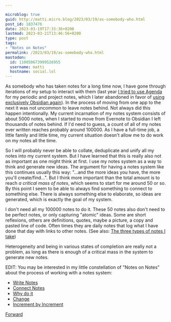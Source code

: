 ```yaml
---

microblog: true
guid: http://matti.micro.blog/2023/03/19/as-somebody-who.html
post_id: 1837476
date: 2023-03-19T17:33:36+0200
lastmod: 2023-03-21T13:46:56+0200
type: post
tags:
- "Notes on Notes"
permalink: /2023/03/19/as-somebody-who.html
mastodon:
  id: 110050673999526955
  username: matti
  hostname: social.lol
---
```

As somebody who has taken notes for a long time now, I have gone through iterations of my setup to interact with them (last year [I tried to use Agenda](https://blog.martin-haehnel.de/2022/08/22/good-apps-agenda.html) for my periodic and project notes, which I later abandoned in favor of [using exclusively Obsidian again](https://blog.martin-haehnel.de/2022/09/22/after-three-months.html)). In the process of moving from one app to the next it was not uncommon to leave notes behind. Not always did this happen intentionally. My current incarnation of my notes system consists of about 5000 notes, when I started to move from Evernote to Obsidian I left thousands of notes behind. If I'd need to guess, a count of all of my notes ever written reaches probably around 100000. As I have a full-time job, a little family and little time, my current situation doesn't allow me to do work on my notes all the time.

So I will probably never be able to collate, deduplicate and unify all my notes into my current system. But I have learned that this is really also not as important as one might think at first. I use my notes system as a way to think and generate new ideas. The argument for having a notes system like this continues usually this way: "…and the more ideas you have, the more you'll create/find…". But I think more important than the total amount is to reach _a critical mass of notes_, which seems to start for me around 50 or so. By this point I seem to be able to always find something to connect to something else. There is always something else to elaborate, so ideas are generated, which is exactly the goal of my system.

I don't need all my 100000 notes to do it. These 50 notes also don't need to be perfect notes, or only capturing "atomic" ideas. Some are short reflexions, others are definitions, quotes, maybe a picture, a copy and pasted line of code. Often times they are daily notes that log what I have done that day with links to other notes. (See also: [The three types of notes I take](https://blog.martin-haehnel.de/2022/07/18/the-three-types.html))

Heterogeneity and being in various states of completion are really not a problem, as long as there is enough of a critical mass in the system to generate new notes.

EDIT: You may be interested in my little constellation of "Notes on Notes" about the process of working with a notes system:

- [Write Notes](https://blog.martin-haehnel.de/2022/01/23/notes-on-notes.html)
- [Connect Notes](https://blog.martin-haehnel.de/2022/01/23/103518.html)
- [Why do it](https://blog.martin-haehnel.de/2022/01/23/104912.html)
- [Change](https://blog.martin-haehnel.de/2022/01/23/110655.html)
- [Increment by Increment](https://blog.martin-haehnel.de/2022/01/23/152840.html)

[Forward](https://blog.martin-haehnel.de/2023/03/21/an-interesting-difference.html)
